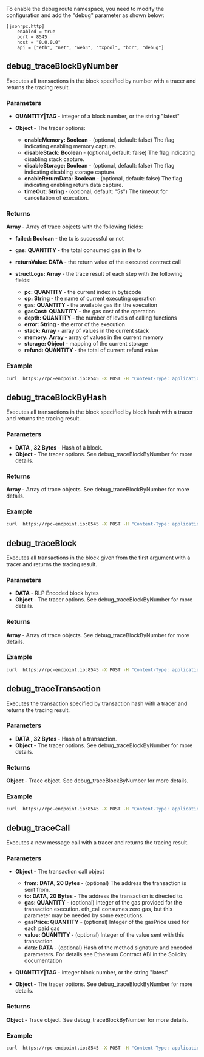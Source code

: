 To enable the debug route namespace, you need to modify the configuration and add the "debug" parameter as shown below:

```
[jsonrpc.http]
    enabled = true
    port = 8545
    host = "0.0.0.0"
    api = ["eth", "net", "web3", "txpool", "bor", "debug"]
```

## debug_traceBlockByNumber

Executes all transactions in the block specified by number with a tracer and returns the tracing result.

### Parameters

* <b>QUANTITY|TAG </b> - integer of a block number, or the string "latest"
* <b> Object </b> - The tracer options:

  +  <b>  enableMemory: Boolean </b> - (optional, default: false) The flag indicating enabling memory capture.
  +  <b>  disableStack: Boolean </b> - (optional, default: false) The flag indicating disabling stack capture.
  +  <b>  disableStorage: Boolean </b> - (optional, default: false) The flag indicating disabling storage capture.
  +  <b>  enableReturnData: Boolean </b> - (optional, default: false) The flag indicating enabling return data capture.
  +  <b>  timeOut: String </b> - (optional, default: "5s") The timeout for cancellation of execution.

### Returns

<b> Array </b> - Array of trace objects with the following fields:

  * <b> failed: Boolean </b> - the tx is successful or not
  * <b> gas: QUANTITY </b> - the total consumed gas in the tx
  * <b> returnValue: DATA </b> - the return value of the executed contract call
  * <b> structLogs: Array </b> - the trace result of each step with the following fields:

    + <b> pc: QUANTITY </b> - the current index in bytecode
    + <b> op: String </b> - the name of current executing operation
    + <b> gas: QUANTITY </b> - the available gas ßin the execution
    + <b> gasCost: QUANTITY </b> - the gas cost of the operation
    + <b> depth: QUANTITY </b> - the number of levels of calling functions
    + <b> error: String </b> - the error of the execution
    + <b> stack: Array </b> - array of values in the current stack
    + <b> memory: Array </b> - array of values in the current memory
    + <b> storage: Object </b> - mapping of the current storage
    + <b> refund: QUANTITY </b> - the total of current refund value

### Example

````bash
curl  https://rpc-endpoint.io:8545 -X POST -H "Content-Type: application/json" --data '{"jsonrpc":"2.0","method":"debug_traceBlockByNumber","params":["latest"],"id":1}'
````

## debug_traceBlockByHash

Executes all transactions in the block specified by block hash with a tracer and returns the tracing result.

### Parameters

* <b> DATA , 32 Bytes </b> - Hash of a block.
* <b> Object </b> - The tracer options. See debug_traceBlockByNumber for more details.

### Returns

<b> Array </b> - Array of trace objects. See debug_traceBlockByNumber for more details.

### Example

````bash
curl  https://rpc-endpoint.io:8545 -X POST -H "Content-Type: application/json" --data '{"jsonrpc":"2.0","method":"debug_traceBlockByHash","params":["0xdc0818cf78f21a8e70579cb46a43643f78291264dda342ae31049421c82d21ae"],"id":1}'
````

## debug_traceBlock

Executes all transactions in the block given from the first argument with a tracer and returns the tracing result.

### Parameters

* <b> DATA </b> - RLP Encoded block bytes
* <b> Object </b> - The tracer options. See debug_traceBlockByNumber for more details.

### Returns

<b> Array </b> - Array of trace objects. See debug_traceBlockByNumber for more details.

### Example

````bash
curl  https://rpc-endpoint.io:8545 -X POST -H "Content-Type: application/json" --data '{"jsonrpc":"2.0","method":"debug_traceBlock","params":["0xf9...."],"id":1}'
````

## debug_traceTransaction

Executes the transaction specified by transaction hash with a tracer and returns the tracing result.

### Parameters

* <b> DATA , 32 Bytes </b> - Hash of a transaction.
* <b> Object </b> - The tracer options. See debug_traceBlockByNumber for more details.

### Returns

<b> Object </b> - Trace object. See debug_traceBlockByNumber for more details.

### Example

````bash
curl  https://rpc-endpoint.io:8545 -X POST -H "Content-Type: application/json" --data '{"jsonrpc":"2.0","method":"debug_traceTransaction","params":["0xdc0818cf78f21a8e70579cb46a43643f78291264dda342ae31049421c82d21ae"],"id":1}'
````

## debug_traceCall

Executes a new message call with a tracer and returns the tracing result.

### Parameters

* <b> Object </b>  - The transaction call object

  +  <b>  from: DATA, 20 Bytes </b> - (optional) The address the transaction is sent from.
  +  <b>  to: DATA, 20 Bytes </b> - The address the transaction is directed to.
  +  <b>  gas: QUANTITY </b> - (optional) Integer of the gas provided for the transaction execution. eth_call consumes zero gas, but this parameter may be needed by some executions.
  +  <b>  gasPrice: QUANTITY </b> - (optional) Integer of the gasPrice used for each paid gas
  +  <b>  value: QUANTITY </b> - (optional) Integer of the value sent with this transaction
  +  <b>  data: DATA </b> - (optional) Hash of the method signature and encoded parameters. For details see Ethereum Contract ABI in the Solidity documentation

* <b> QUANTITY|TAG </b> - integer block number, or the string "latest"
* <b> Object </b> - The tracer options. See debug_traceBlockByNumber for more details.

### Returns

<b> Object </b> - Trace object. See debug_traceBlockByNumber for more details.

### Example

````bash
curl  https://rpc-endpoint.io:8545 -X POST -H "Content-Type: application/json" --data '{"jsonrpc":"2.0","method":"debug_traceCall","params":[{"to": "0x1234", "data": "0x1234"}, "latest", {}],"id":1}'
````
